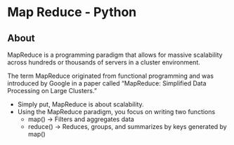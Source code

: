 # Map Reduce - Python

## About
MapReduce is a programming paradigm that allows for massive scalability across hundreds or thousands of servers in a cluster environment.

The term MapReduce originated from functional programming and was introduced by Google in a paper called “MapReduce: Simplified Data Processing on Large Clusters.”

- Simply put, MapReduce is about scalability.
- Using the MapReduce paradigm, you focus on writing two functions
  - map() → Filters and aggregates data
  - reduce() → Reduces, groups, and summarizes by keys generated by map()